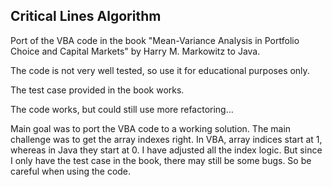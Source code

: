 Critical Lines Algorithm
---
Port of the VBA code in the book "Mean-Variance Analysis in Portfolio Choice and Capital Markets" by Harry M. Markowitz to Java.

The code is not very well tested, so use it for educational purposes only.

The test case provided in the book works.

The code works, but could still use more refactoring...

Main goal was to port the VBA code to a working solution. The main challenge was to get the array indexes right.
In VBA, array indices start at 1, whereas in Java they start at 0. I have adjusted all the index logic. But since I only
have the test case in the book, there may still be some bugs. So be careful when using the code.
